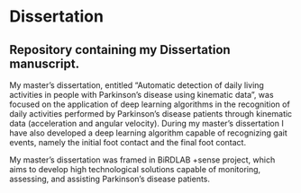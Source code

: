 # Dissertation
## Repository containing my Dissertation manuscript.

<p>My master’s dissertation, entitled “Automatic detection of daily living activities in people with Parkinson’s disease using kinematic data”, was focused on the application of deep learning algorithms in the recognition of daily activities performed by Parkinson’s disease patients through kinematic data (acceleration and angular velocity). During my master’s dissertation I have also developed a deep learning algorithm capable of recognizing gait events, namely the initial foot contact and the final foot contact. </p>

<p>My master’s dissertation was framed in BiRDLAB +sense project, which aims to develop high technological solutions capable of monitoring, assessing, and 
assisting Parkinson’s disease patients. </p>
